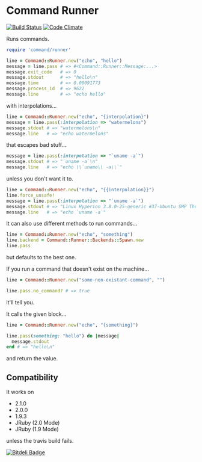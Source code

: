 # Command Runner
[![Build Status](https://travis-ci.org/redjazz96/command-runner.png?branch=master)](https://travis-ci.org/redjazz96/command-runner) [![Code Climate](https://codeclimate.com/github/redjazz96/command-runner.png)](https://codeclimate.com/github/redjazz96/command-runner)

Runs commands.

```Ruby
require 'command/runner'

line = Command::Runner.new("echo", "hello")
message = line.pass # => #<Command::Runner::Message:...>
message.exit_code   # => 0
message.stdout      # => "hello\n"
message.time        # => 0.00091773
message.process_id  # => 9622
message.line        # => "echo hello"
```

with interpolations...

```Ruby
line = Command::Runner.new("echo", "{interpolation}")
message = line.pass(:interpolation => "watermelons")
message.stdout # => "watermelons\n"
message.line   # => "echo watermelons"
```

that escapes bad stuff...

```Ruby
message = line.pass(:interpolation => "`uname -a`")
message.stdout # => "`uname -a`\n"
message.line   # => "echo \\`uname\\ -a\\`"
```

unless you don't want it to.

```Ruby
line = Command::Runner.new("echo", "{{interpolation}}")
line.force_unsafe!
message = line.pass(:interpolation => "`uname -a`")
message.stdout # => "Linux Hyperion 3.8.0-25-generic #37-Ubuntu SMP Thu Jun 6 20:47:07 UTC 2013 x86_64 x86_64 x86_64 GNU/Linux\n"
message.line   # => "echo `uname -a`"
```

It can also use different methods to run commands...

```Ruby
line = Command::Runner.new("echo", "something")
line.backend = Command::Runner::Backends::Spawn.new
line.pass
```

but defaults to the best one.

If you run a command that doesn't exist on the machine...

```Ruby
line = Command::Runner.new("some-non-existant-command", "")

line.pass.no_command? # => true
```

it'll tell you.

It calls the given block...

```Ruby
line = Command::Runner.new("echo", "{something}")

line.pass(something: "hello") do |message|
  message.stdout
end # => "hello\n"
```

and return the value.

## Compatibility
It works on

- 2.1.0
- 2.0.0
- 1.9.3
- JRuby (2.0 Mode)
- JRuby (1.9 Mode)


unless the travis build fails.


[![Bitdeli Badge](https://d2weczhvl823v0.cloudfront.net/redjazz96/command-runner/trend.png)](https://bitdeli.com/free "Bitdeli Badge")

